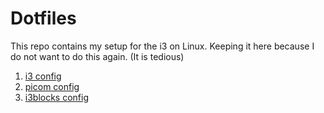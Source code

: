 # Dotfiles
This repo contains my setup for the i3 on Linux. Keeping it here because I do not want to do this again. (It is tedious)

1. [i3 config](./i3config)
2. [picom config](./picom.conf)
3. [i3blocks config](./i3blocksconfig)
